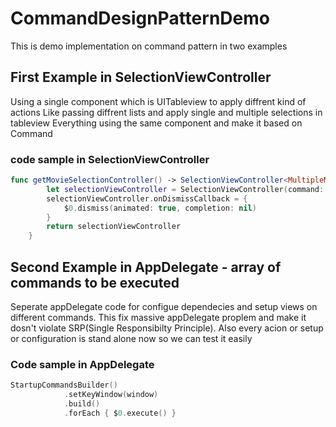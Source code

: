 # CommandDesignPatternDemo

This is demo implementation on command pattern in two examples 

## First Example in SelectionViewController 

Using a single component which is UITableview to apply diffrent kind of actions
Like passing diffrent lists and apply single and multiple selections in tableview 
Everything using the same component and make it based on Command

### code sample in SelectionViewController
```swift 
func getMovieSelectionController() -> SelectionViewController<MultipleMoviesCommand> {
        let selectionViewController = SelectionViewController(command: MultipleMoviesCommand(), onEndEditing: didReceiveUserResult)
        selectionViewController.onDismissCallback = {
            $0.dismiss(animated: true, completion: nil)
        }
        return selectionViewController
    }
```
    
    

 ## Second Example in AppDelegate - array of commands to be executed 

Seperate appDelegate code for configue dependecies and setup views on different commands.
This fix massive appDelegate proplem and make it dosn't violate SRP(Single Responsibilty Principle).
Also every acion or setup or configuration is stand alone now so we can test it easily

### Code sample in AppDelegate
```swift
StartupCommandsBuilder()
            .setKeyWindow(window)
            .build()
            .forEach { $0.execute() }
```
